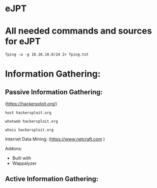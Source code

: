 # eJPT
# All needed commands and sources for eJPT


```
fping -a -g 10.10.10.0/24 2> fping.txt
```
# Information Gathering:
## Passive Information Gathering:
(https://hackersploit.org/)
```
host hackersploit.org
```
```
whatweb hackersploit.org
```
```
whois hackersploit.org
```
Internet Data Mining:
(https://www.netcraft.com )

Addons:
- Built with
- Wappalyzer

## Active Information Gathering:
